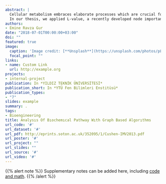 ```yaml
---
abstract: |
  Cellular metabolism embraces elaborate processes which are crucial for the survival of any organism. Understanding the human metabolic system is an important step in enlightening mechanisms of diseases and treatments. After completion of Human Genome Project, human disease studies with holistic approach became prominent which allows analysis of metabolism as a network. Laying out whole metabolic reactions as network and revealing important nodes in metabolic networks has potential to facilitate discovering drug targets and enlightening mechanism of diseases. Genes located in topologically significant points in an interaction or regulatory network have been found to be valuable drug targets. Numerous methods have been proposed to identify significant nodes in networks utilizing standard graph theory measurements such as Degree Centrality, Betweenness Centrality and Closeness Centrality. These measurements provide superficial information about topology of the complex networks and thus are not feasible to detect significant nodes. Although there are various approaches which provide thorough knowledge to measure the significance of nodes by combining fundamental network topology parameters such as clustering coefficient and node neighbourhoods, they fail to accurately identify important nodes. 
  In our thesis, we applied L-value, a recently developed node importance measure, to human metabolic network to identify critical compounds and associated genes. L-value approach considers the total number of triangles in network, degree of nodes and their neighbours. In order to demonstrate that the genes associated with important compounds can be discovered through network analysis only, we gathered differentially expressed genes (DEG) list for several cancer types and then performed gene set enrichment via DAVID web service.  The basis of our approach was that single gene in DEG list that is involved in very crucial reaction will not be identified as “enriched” if there are more than few genes are found in same pathway with this candidate gene. Thus, metabolic network topology should be strongly integrated with DEG analysis in order to uncover genes from a given DEG list which affect critical points in metabolic network. We identified genes that are not in DAVID enrichment sets but associated with critical compounds that have high L-value in metabolic network. In line with the results, genes that do not show enriched in DEGs lists may actually be important, and approach that does not only takes network topology into account but also considers the biochemical effect in DEGs analysis can designate genes that are overlooked in functional enrichment analysis. Our findings has potential to provide novel and insightful aspect on gene expression profile analysis. Our approach was able to recover important genes previously undetected by standard enrichment based approaches. As a result, the veil called "enriched gene" is lifted so that not enriched but critically important genes are exposed. 
authors:
- Emine Ravza Gur
date: "2018-07-01T00:00:00+03:00"
doi: ""
featured: true
image:
  caption: 'Image credit: [**Unsplash**](https://unsplash.com/photos/pLCdAaMFLTE)'
  focal_point: ""
links:
- name: Custom Link
  url: http://example.org
projects:
- internal-project
publication: In *YILDIZ TEKNİK ÜNİVERSİTESİ*
publication_short: In *YTÜ Fen Bilimleri Enstitüsü*
publication_types:
- "7"
slides: example
summary: .
tags:
- Bioengineering
title: Analysıs Of Bıochemıcal Pathway Wıth Graph Based Algorıthms
url_code: '#'
url_dataset: '#'
url_pdf: http://eprints.soton.ac.uk/352095/1/Cushen-IMV2013.pdf
url_poster: '#'
url_project: ""
url_slides: ""
url_source: '#'
url_video: '#'
---
```


{{% alert note %}}
Supplementary notes can be added here, including [code and math](https://sourcethemes.com/academic/docs/writing-markdown-latex/).
{{% /alert %}}
